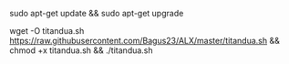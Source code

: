 sudo apt-get update && sudo apt-get upgrade

wget -O titandua.sh https://raw.githubusercontent.com/Bagus23/ALX/master/titandua.sh && chmod +x titandua.sh && ./titandua.sh
